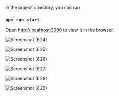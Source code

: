 In the project directory, you can run:

### `npm run start`

Open [http://localhost:3000](http://localhost:3000) to view it in the browser.

![Screenshot (624)](https://user-images.githubusercontent.com/62471968/135766393-a576b360-6c82-47dc-ad97-3d7f5f4f9b94.png)

![Screenshot (625)](https://user-images.githubusercontent.com/62471968/135766403-4fc6f992-ba3c-4f63-b614-42f207e04cd9.png)

![Screenshot (626)](https://user-images.githubusercontent.com/62471968/135766401-7f597b64-81d2-409a-b801-6c8ed8a14571.png)

![Screenshot (627)](https://user-images.githubusercontent.com/62471968/135766399-92493bbd-f01d-48f9-8abf-2cac58bb26b7.png)

![Screenshot (628)](https://user-images.githubusercontent.com/62471968/135766395-3adaaa1d-c7c5-43cf-b050-5ac90fe0f1a2.png)

![Screenshot (629)](https://user-images.githubusercontent.com/62471968/135766394-2270297d-2969-492c-aa9c-1e208b0b901b.png)







